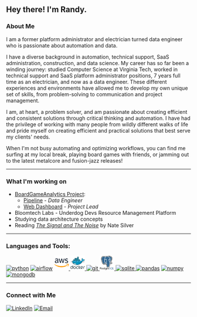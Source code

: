 <h2> Hey there! I'm Randy.</h2>

<h3> About Me </h3>

I am a former platform administrator and electrician turned data engineer who is passionate about automation and data.

I have a diverse background in automation, technical support, SaaS administration, construction, and data science. My 
career has so far been a winding journey: studied Computer Science at Virginia Tech, worked in technical support and 
SaaS platform administrator positions, 7 years full time as an electrician, and now as a data engineer. These different 
experiences and environments have allowed me to develop my own unique set of skills, from problem-solving to 
communication and project management.

I am, at heart, a problem solver, and am passionate about creating efficient and consistent solutions through critical 
thinking and automation. I have had the privilege of working with many people from wildly different walks of life and 
pride myself on creating efficient and practical solutions that best serve my clients' needs.


When I'm not busy automating and optimizing workflows, you can find me surfing at my local break, playing board games 
with friends, or jamming out to the latest metalcore and fusion-jazz releases!

<hr />

<h3> What I'm working on </h3>
<ul>
    <li><a href="https://github.com/boardgameanalytics">BoardGameAnalytics Project</a>:
        <ul>
            <li><a href="https://github.com/boardgameanalytics/bga-pipeline">Pipeline</a> - <em>Data Engineer</em></li>
            <li><a href="https://github.com/boardgameanalytics/bga-web-dashboard">Web Dashboard</a> - <em>Project Lead</em></li>
        </ul></li>
    <li>Bloomtech Labs - Underdog Devs Resource Management Platform</li>
    <li>Studying data architecture concepts</li>
    <li>Reading <a href="https://www.amazon.com/Signal-Noise-Many-Predictions-Fail-but/dp/0143125087"><em>The Signal and
The Noise</em></a> by Nate Silver</li>
</ul>

<hr />

<h3 align="left">Languages and Tools:</h3>
<a title="Python" href="https://python.org" target="_blank" rel="noreferrer"><img src="https://s3.dualstack.us-east-2.amazonaws.com/pythondotorg-assets/media/community/logos/python-logo-only.png" alt="python" height="40"/></a>
<a title="Apache Airflow" href="https://airflow.apache.org/" target="_blank" rel="noreferrer"><img src="https://www.apache.org/logos/res/airflow/airflow-2.png" alt="airflow" height="40"/></a>
<a title="Amazon Web Services" href="https://aws.amazon.com" target="_blank" rel="noreferrer"> <img src="https://raw.githubusercontent.com/devicons/devicon/master/icons/amazonwebservices/amazonwebservices-original-wordmark.svg" alt="aws" width="40" height="40"/> </a>
<a title="Docker" href="https://www.docker.com/" target="_blank" rel="noreferrer"> <img src="https://raw.githubusercontent.com/devicons/devicon/master/icons/docker/docker-original-wordmark.svg" alt="docker" width="40" height="40"/> </a>
<a title="Git" href="https://git-scm.com/" target="_blank" rel="noreferrer"> <img src="https://www.vectorlogo.zone/logos/git-scm/git-scm-icon.svg" alt="git" width="40" height="40"/> </a>
<a title="Postgresql" href="https://www.postgresql.org" target="_blank" rel="noreferrer"> <img src="https://raw.githubusercontent.com/devicons/devicon/master/icons/postgresql/postgresql-original-wordmark.svg" alt="postgresql" width="40" height="40"/> </a>
<a title="SQLite" href="https://www.sqlite.org/" target="_blank" rel="noreferrer"> <img src="https://www.vectorlogo.zone/logos/sqlite/sqlite-icon.svg" alt="sqlite" width="40" height="40"/> </a>
<a title="Pandas" href="https://pandas.pydata.org/" target="pandas" rel="noreferrer"><img src="https://pandas.pydata.org/static/img/pandas_mark.svg" alt="pandas" height="40"/></a>
<a title="Numpy" href="https://numpy.org/" target="_blank" rel="noreferrer"><img src="https://raw.githubusercontent.com/numpy/numpy/main/branding/logo/secondary/numpylogo2.png" alt="numpy" height="40"/></a>
<a title="MongoDB" href="https://www.mongodb.com/" target="_blank" rel="noreferrer"><img src="https://d3cy9zhslanhfa.cloudfront.net/media/3800C044-6298-4575-A05D5C6B7623EE37/0ED35984-8146-41EA-999110E2099C206A/thul-876298A8-C3E1-487D-8AD6920174E16D78.png" alt="mongodb" height="40"/></a>
<hr />

<h3> Connect with Me </h3>
<!--<a href="https://www.randynance.com/"><img alt="Website" src="https://img.shields.io/badge/Website-www.randynance.com-blue?style=flat-square&logo=google-chrome"></a>-->
<a href="https://www.linkedin.com/in/randyanance/"><img alt="LinkedIn" src="https://img.shields.io/badge/LinkedIn-Randy%20Nance-blue?style=flat-square&logo=linkedin"></a>
<a href="mailto:randynobx@gmail.com"><img alt="Email" src="https://img.shields.io/badge/Email-randynobx@gmail.com-blue?style=flat-square&logo=gmail"></a>
